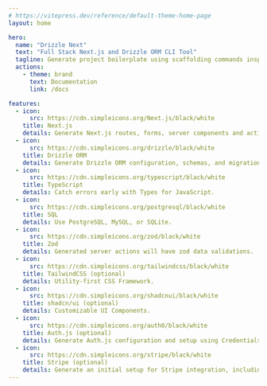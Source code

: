 ```yaml
---
# https://vitepress.dev/reference/default-theme-home-page
layout: home

hero:
  name: "Drizzle Next"
  text: "Full Stack Next.js and Drizzle ORM CLI Tool"
  tagline: Generate project boilerplate using scaffolding commands inspired by Ruby on Rails
  actions:
    - theme: brand
      text: Documentation
      link: /docs

features:
  - icon:
      src: https://cdn.simpleicons.org/Next.js/black/white
    title: Next.js
    details: Generate Next.js routes, forms, server components and actions.
  - icon:
      src: https://cdn.simpleicons.org/drizzle/black/white
    title: Drizzle ORM
    details: Generate Drizzle ORM configuration, schemas, and migrations.
  - icon:
      src: https://cdn.simpleicons.org/typescript/black/white
    title: TypeScript
    details: Catch errors early with Types for JavaScript.
  - icon:
      src: https://cdn.simpleicons.org/postgresql/black/white
    title: SQL
    details: Use PostgreSQL, MySQL, or SQLite.
  - icon:
      src: https://cdn.simpleicons.org/zod/black/white
    title: Zod
    details: Generated server actions will have zod data validations.
  - icon:
      src: https://cdn.simpleicons.org/tailwindcss/black/white
    title: TailwindCSS (optional)
    details: Utility-first CSS Framework.
  - icon:
      src: https://cdn.simpleicons.org/shadcnui/black/white
    title: shadcn/ui (optional)
    details: Customizable UI Components.
  - icon:
      src: https://cdn.simpleicons.org/auth0/black/white
    title: Auth.js (optional)
    details: Generate Auth.js configuration and setup using Credentials, GitHub, Google, Postmark, and/or Nodemailer providers.
  - icon:
      src: https://cdn.simpleicons.org/stripe/black/white
    title: Stripe (optional)
    details: Generate an initial setup for Stripe integration, including webhook and customer portal endpoints.
---
```

